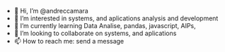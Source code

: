 - 👋 Hi, I’m @andreccamara
- 👀 I’m interested in systems, and aplications analysis and development
- 🌱 I’m currently learning Data Analise, pandas, javascript, AIPs, 
- 💞️ I’m looking to collaborate on systems, and aplications
- 📫 How to reach me: send a message

<!---
andreccamara/andreccamara is a ✨ special ✨ repository because its `README.md` (this file) appears on your GitHub profile.
You can click the Preview link to take a look at your changes.
--->
